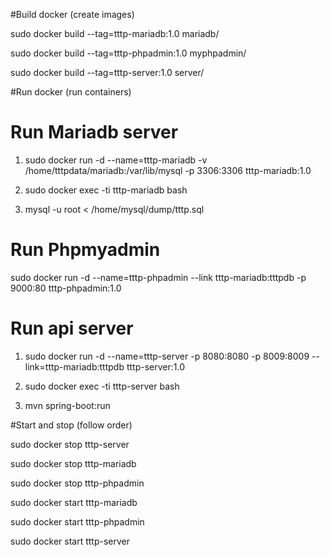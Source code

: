 #Build docker (create images)

sudo docker build --tag=tttp-mariadb:1.0 mariadb/

sudo docker build --tag=tttp-phpadmin:1.0 myphpadmin/

sudo docker build --tag=tttp-server:1.0 server/

#Run docker (run containers)

# Run Mariadb server

1. sudo docker run -d --name=tttp-mariadb -v /home/tttpdata/mariadb:/var/lib/mysql -p 3306:3306 tttp-mariadb:1.0

2. sudo docker exec -ti tttp-mariadb bash

3. mysql -u root < /home/mysql/dump/tttp.sql

# Run Phpmyadmin

sudo docker run -d --name=tttp-phpadmin --link tttp-mariadb:tttpdb -p 9000:80 tttp-phpadmin:1.0

# Run api server

1. sudo docker run -d --name=tttp-server -p 8080:8080 -p 8009:8009 --link=tttp-mariadb:tttpdb tttp-server:1.0

2. sudo docker exec -ti tttp-server bash

3. mvn spring-boot:run

#Start and stop (follow order)

sudo docker stop tttp-server

sudo docker stop tttp-mariadb

sudo docker stop tttp-phpadmin

sudo docker start tttp-mariadb

sudo docker start tttp-phpadmin

sudo docker start tttp-server